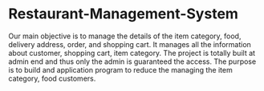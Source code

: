 # Restaurant-Management-System
Our main objective is to manage the details of the item category, food, delivery
address, order, and shopping cart. It manages all the information about customer, shopping cart, item category.
The project is totally built at admin end and thus only the admin is guaranteed the access. The purpose is to
build and application program to reduce the managing the item category, food customers.
